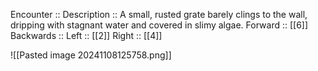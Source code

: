 Encounter :: 
Description :: A small, rusted grate barely clings to the wall, dripping with stagnant water and covered in slimy algae.
Forward :: [[6]]
Backwards :: 
Left :: [[2]]
Right :: [[4]]

![[Pasted image 20241108125758.png]]